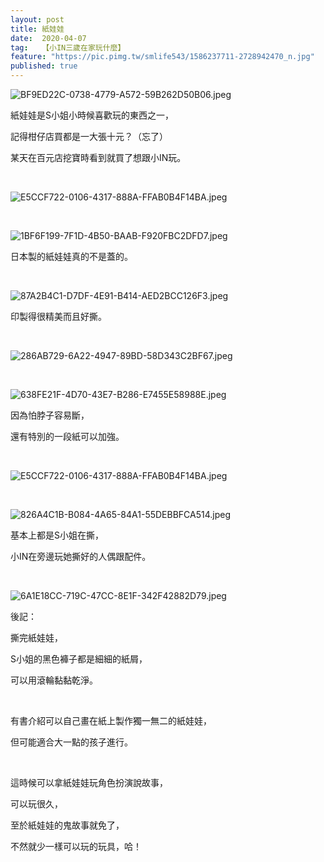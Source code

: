 ```yaml
---
layout: post
title: 紙娃娃
date:  2020-04-07
tag:   【小IN三歲在家玩什麼】
feature: "https://pic.pimg.tw/smlife543/1586237711-2728942470_n.jpg"
published: true 
---
```

<p><img alt="BF9ED22C-0738-4779-A572-59B262D50B06.jpeg" src="https://pic.pimg.tw/smlife543/1586237711-2728942470_n.jpg" title="BF9ED22C-0738-4779-A572-59B262D50B06.jpeg"></p>

<p>紙娃娃是S小姐小時候喜歡玩的東西之一，</p>

<p>記得柑仔店買都是一大張十元？（忘了）</p>

<p>某天在百元店挖寶時看到就買了想跟小IN玩。</p>

<p>&nbsp;</p>

<p><img alt="E5CCF722-0106-4317-888A-FFAB0B4F14BA.jpeg" src="https://pic.pimg.tw/smlife543/1586237712-320930981_n.jpg" title="E5CCF722-0106-4317-888A-FFAB0B4F14BA.jpeg"></p>

<p>&nbsp;</p>

<p><img alt="1BF6F199-7F1D-4B50-BAAB-F920FBC2DFD7.jpeg" src="https://pic.pimg.tw/smlife543/1586237719-284582437_n.jpg" title="1BF6F199-7F1D-4B50-BAAB-F920FBC2DFD7.jpeg"></p>

<p>日本製的紙娃娃真的不是蓋的。</p>

<p>&nbsp;</p>

<p><img alt="87A2B4C1-D7DF-4E91-B414-AED2BCC126F3.jpeg" src="https://pic.pimg.tw/smlife543/1586237719-3050066017_n.jpg" title="87A2B4C1-D7DF-4E91-B414-AED2BCC126F3.jpeg"></p>

<p>印製得很精美而且好撕。</p>

<p>&nbsp;</p>

<p><img alt="286AB729-6A22-4947-89BD-58D343C2BF67.jpeg" src="https://pic.pimg.tw/smlife543/1586237726-920126500_n.jpg" title="286AB729-6A22-4947-89BD-58D343C2BF67.jpeg"></p>

<p>&nbsp;</p>

<p><img alt="638FE21F-4D70-43E7-B286-E7455E58988E.jpeg" src="https://pic.pimg.tw/smlife543/1586237727-266387883_n.jpg" title="638FE21F-4D70-43E7-B286-E7455E58988E.jpeg"></p>

<p>因為怕脖子容易斷，</p>

<p>還有特別的一段紙可以加強。</p>

<p>&nbsp;</p>

<p><img alt="E5CCF722-0106-4317-888A-FFAB0B4F14BA.jpeg" src="https://pic.pimg.tw/smlife543/1586237712-320930981_n.jpg" title="E5CCF722-0106-4317-888A-FFAB0B4F14BA.jpeg"></p>

<p>&nbsp;</p>

<p><img alt="826A4C1B-B084-4A65-84A1-55DEBBFCA514.jpeg" src="https://pic.pimg.tw/smlife543/1586237722-1498280091_n.jpg" title="826A4C1B-B084-4A65-84A1-55DEBBFCA514.jpeg"></p>

<p>基本上都是S小姐在撕，</p>

<p>小IN在旁邊玩她撕好的人偶跟配件。</p>

<p>&nbsp;</p>

<p><img alt="6A1E18CC-719C-47CC-8E1F-342F42882D79.jpeg" src="https://pic.pimg.tw/smlife543/1586237720-2382799120_n.jpg" title="6A1E18CC-719C-47CC-8E1F-342F42882D79.jpeg"></p>

<p>後記：</p>

<p>撕完紙娃娃，</p>

<p>S小姐的黑色褲子都是細細的紙屑，</p>

<p>可以用滾輪黏黏乾淨。</p>

<p>&nbsp;</p>

<p>有書介紹可以自己畫在紙上製作獨一無二的紙娃娃，</p>

<p>但可能適合大一點的孩子進行。</p>

<p>&nbsp;</p>

<p>這時候可以拿紙娃娃玩角色扮演說故事，</p>

<p>可以玩很久，</p>

<p>至於紙娃娃的鬼故事就免了，</p>

<p>不然就少一樣可以玩的玩具，哈！</p>

